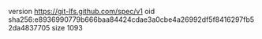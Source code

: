 version https://git-lfs.github.com/spec/v1
oid sha256:e8936990779b666baa84424cdae3a0cbe4a26992df5f8416297fb52da4837705
size 1093
